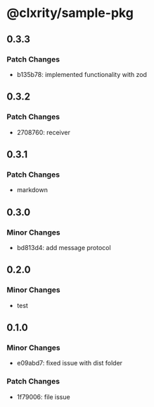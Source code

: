 # @clxrity/sample-pkg

## 0.3.3

### Patch Changes

- b135b78: implemented functionality with zod

## 0.3.2

### Patch Changes

- 2708760: receiver

## 0.3.1

### Patch Changes

- markdown

## 0.3.0

### Minor Changes

- bd813d4: add message protocol

## 0.2.0

### Minor Changes

- test

## 0.1.0

### Minor Changes

- e09abd7: fixed issue with dist folder

### Patch Changes

- 1f79006: file issue
